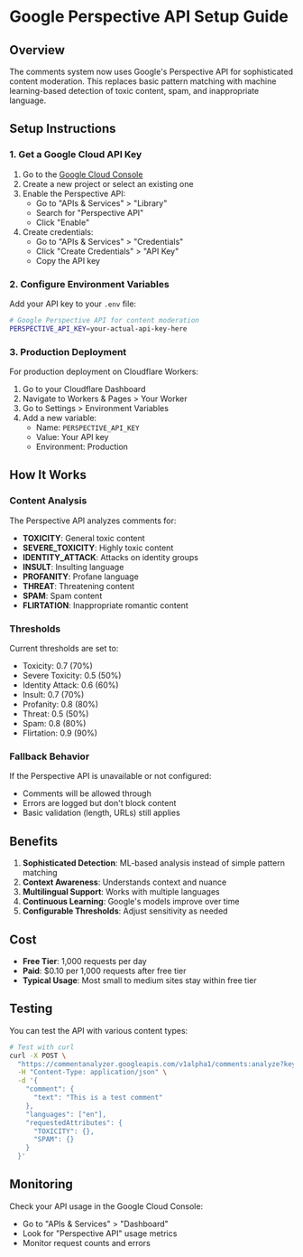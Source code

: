 # Google Perspective API Setup Guide

## Overview
The comments system now uses Google's Perspective API for sophisticated content moderation. This replaces basic pattern matching with machine learning-based detection of toxic content, spam, and inappropriate language.

## Setup Instructions

### 1. Get a Google Cloud API Key

1. Go to the [Google Cloud Console](https://console.cloud.google.com/)
2. Create a new project or select an existing one
3. Enable the Perspective API:
   - Go to "APIs & Services" > "Library"
   - Search for "Perspective API"
   - Click "Enable"
4. Create credentials:
   - Go to "APIs & Services" > "Credentials"
   - Click "Create Credentials" > "API Key"
   - Copy the API key

### 2. Configure Environment Variables

Add your API key to your `.env` file:

```bash
# Google Perspective API for content moderation
PERSPECTIVE_API_KEY=your-actual-api-key-here
```

### 3. Production Deployment

For production deployment on Cloudflare Workers:

1. Go to your Cloudflare Dashboard
2. Navigate to Workers & Pages > Your Worker
3. Go to Settings > Environment Variables
4. Add a new variable:
   - Name: `PERSPECTIVE_API_KEY`
   - Value: Your API key
   - Environment: Production

## How It Works

### Content Analysis
The Perspective API analyzes comments for:

- **TOXICITY**: General toxic content
- **SEVERE_TOXICITY**: Highly toxic content
- **IDENTITY_ATTACK**: Attacks on identity groups
- **INSULT**: Insulting language
- **PROFANITY**: Profane language
- **THREAT**: Threatening content
- **SPAM**: Spam content
- **FLIRTATION**: Inappropriate romantic content

### Thresholds
Current thresholds are set to:
- Toxicity: 0.7 (70%)
- Severe Toxicity: 0.5 (50%)
- Identity Attack: 0.6 (60%)
- Insult: 0.7 (70%)
- Profanity: 0.8 (80%)
- Threat: 0.5 (50%)
- Spam: 0.8 (80%)
- Flirtation: 0.9 (90%)

### Fallback Behavior
If the Perspective API is unavailable or not configured:
- Comments will be allowed through
- Errors are logged but don't block content
- Basic validation (length, URLs) still applies

## Benefits

1. **Sophisticated Detection**: ML-based analysis instead of simple pattern matching
2. **Context Awareness**: Understands context and nuance
3. **Multilingual Support**: Works with multiple languages
4. **Continuous Learning**: Google's models improve over time
5. **Configurable Thresholds**: Adjust sensitivity as needed

## Cost

- **Free Tier**: 1,000 requests per day
- **Paid**: $0.10 per 1,000 requests after free tier
- **Typical Usage**: Most small to medium sites stay within free tier

## Testing

You can test the API with various content types:

```bash
# Test with curl
curl -X POST \
  "https://commentanalyzer.googleapis.com/v1alpha1/comments:analyze?key=YOUR_API_KEY" \
  -H "Content-Type: application/json" \
  -d '{
    "comment": {
      "text": "This is a test comment"
    },
    "languages": ["en"],
    "requestedAttributes": {
      "TOXICITY": {},
      "SPAM": {}
    }
  }'
```

## Monitoring

Check your API usage in the Google Cloud Console:
- Go to "APIs & Services" > "Dashboard"
- Look for "Perspective API" usage metrics
- Monitor request counts and errors 